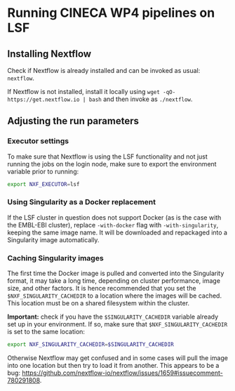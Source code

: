 # Running CINECA WP4 pipelines on LSF

## Installing Nextflow

Check if Nextflow is already installed and can be invoked as usual: `nextflow`.

If Nextflow is not installed, install it locally using `wget -qO- https://get.nextflow.io | bash` and then invoke as `./nextflow`.

## Adjusting the run parameters

### Executor settings

To make sure that Nextflow is using the LSF functionality and not just running the jobs on the login node, make sure to export the environment variable prior to running:
```bash
export NXF_EXECUTOR=lsf
```

### Using Singularity as a Docker replacement

If the LSF cluster in question does not support Docker (as is the case with the EMBL-EBI cluster), replace `-with-docker` flag with `-with-singularity`, keeping the same image name. It will be downloaded and repackaged into a Singularity image automatically.

### Caching Singularity images

The first time the Docker image is pulled and converted into the Singularity format, it may take a long time, depending on cluster performance, image size, and other factors. It is hence recommended that you set the `$NXF_SINGULARITY_CACHEDIR` to a location where the images will be cached. This location must be on a shared filesystem within the cluster.

**Important:** check if you have the `$SINGULARITY_CACHEDIR` variable already set up in your environment. If so, make sure that `$NXF_SINGULARITY_CACHEDIR` is set to the same location:
```bash
export NXF_SINGULARITY_CACHEDIR=$SINGULARITY_CACHEDIR
```

Otherwise Nextflow may get confused and in some cases will pull the image into one location but then try to load it from another. This appears to be a bug: https://github.com/nextflow-io/nextflow/issues/1659#issuecomment-780291808.
